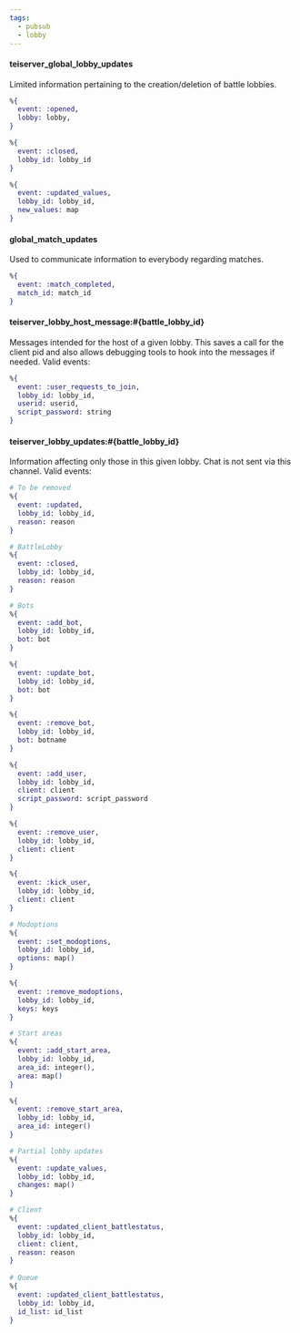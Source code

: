 ```yaml
---
tags:
  - pubsub
  - lobby
---
```

#### teiserver_global_lobby_updates
Limited information pertaining to the creation/deletion of battle lobbies.
```elixir
%{
  event: :opened,
  lobby: lobby,
}

%{
  event: :closed,
  lobby_id: lobby_id
}

%{
  event: :updated_values,
  lobby_id: lobby_id,
  new_values: map
}
```

#### global_match_updates
Used to communicate information to everybody regarding matches.
```elixir
%{
  event: :match_completed,
  match_id: match_id
}
```

#### teiserver_lobby_host_message:#{battle_lobby_id}
Messages intended for the host of a given lobby. This saves a call for the client pid and also allows debugging tools to hook into the messages if needed.
Valid events:
```elixir
%{
  event: :user_requests_to_join,
  lobby_id: lobby_id,
  userid: userid,
  script_password: string
}
```

#### teiserver_lobby_updates:#{battle_lobby_id}
Information affecting only those in this given lobby. Chat is not sent via this channel.
Valid events:
```elixir
# To be removed
%{
  event: :updated,
  lobby_id: lobby_id,
  reason: reason
}

# BattleLobby
%{
  event: :closed,
  lobby_id: lobby_id,
  reason: reason
}

# Bots
%{
  event: :add_bot,
  lobby_id: lobby_id,
  bot: bot
}

%{
  event: :update_bot,
  lobby_id: lobby_id,
  bot: bot
}

%{
  event: :remove_bot,
  lobby_id: lobby_id,
  bot: botname
}

%{
  event: :add_user,
  lobby_id: lobby_id,
  client: client
  script_password: script_password
}

%{
  event: :remove_user,
  lobby_id: lobby_id,
  client: client
}

%{
  event: :kick_user,
  lobby_id: lobby_id,
  client: client
}

# Modoptions
%{
  event: :set_modoptions,
  lobby_id: lobby_id,
  options: map()
}

%{
  event: :remove_modoptions,
  lobby_id: lobby_id,
  keys: keys
}

# Start areas
%{
  event: :add_start_area,
  lobby_id: lobby_id,
  area_id: integer(),
  area: map()
}

%{
  event: :remove_start_area,
  lobby_id: lobby_id,
  area_id: integer()
}

# Partial lobby updates
%{
  event: :update_values,
  lobby_id: lobby_id,
  changes: map()
}

# Client
%{
  event: :updated_client_battlestatus,
  lobby_id: lobby_id,
  client: client,
  reason: reason
}
  
# Queue
%{
  event: :updated_client_battlestatus,
  lobby_id: lobby_id,
  id_list: id_list
}
```